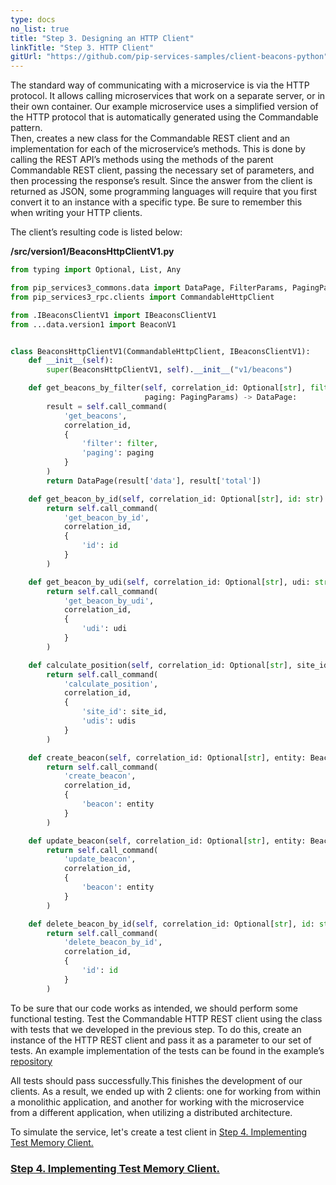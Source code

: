 ```yaml
---
type: docs
no_list: true
title: "Step 3. Designing an HTTP Client"
linkTitle: "Step 3. HTTP Client" 
gitUrl: "https://github.com/pip-services-samples/client-beacons-python"
---
```


The standard way of communicating with a microservice is via the HTTP protocol. It allows calling microservices that work on a separate server, or in their own container. Our example microservice uses a simplified version of the HTTP protocol that is automatically generated using the Commandable pattern.    
Then, creates a new class for the Commandable REST client and an implementation for each of the microservice’s methods. This is done by calling the REST API’s methods using the methods of the parent Commandable REST client, passing the necessary set of parameters, and then processing the response’s result. Since the answer from the client is returned as JSON, some programming languages will require that you first convert it to an instance with a specific type. Be sure to remember this when writing your HTTP clients.

The client’s resulting code is listed below:

**/src/version1/BeaconsHttpClientV1.py**

```python
from typing import Optional, List, Any

from pip_services3_commons.data import DataPage, FilterParams, PagingParams
from pip_services3_rpc.clients import CommandableHttpClient

from .IBeaconsClientV1 import IBeaconsClientV1
from ...data.version1 import BeaconV1


class BeaconsHttpClientV1(CommandableHttpClient, IBeaconsClientV1):
    def __init__(self):
        super(BeaconsHttpClientV1, self).__init__("v1/beacons")

    def get_beacons_by_filter(self, correlation_id: Optional[str], filter: FilterParams,
                              paging: PagingParams) -> DataPage:
        result = self.call_command(
            'get_beacons',
            correlation_id,
            {
                'filter': filter,
                'paging': paging
            }
        )
        return DataPage(result['data'], result['total'])

    def get_beacon_by_id(self, correlation_id: Optional[str], id: str) -> dict:
        return self.call_command(
            'get_beacon_by_id',
            correlation_id,
            {
                'id': id
            }
        )

    def get_beacon_by_udi(self, correlation_id: Optional[str], udi: str) -> dict:
        return self.call_command(
            'get_beacon_by_udi',
            correlation_id,
            {
                'udi': udi
            }
        )

    def calculate_position(self, correlation_id: Optional[str], site_id: str, udis: List[str]) -> Any:
        return self.call_command(
            'calculate_position',
            correlation_id,
            {
                'site_id': site_id,
                'udis': udis
            }
        )

    def create_beacon(self, correlation_id: Optional[str], entity: BeaconV1) -> dict:
        return self.call_command(
            'create_beacon',
            correlation_id,
            {
                'beacon': entity
            }
        )

    def update_beacon(self, correlation_id: Optional[str], entity: BeaconV1) -> dict:
        return self.call_command(
            'update_beacon',
            correlation_id,
            {
                'beacon': entity
            }
        )

    def delete_beacon_by_id(self, correlation_id: Optional[str], id: str) -> dict:
        return self.call_command(
            'delete_beacon_by_id',
            correlation_id,
            {
                'id': id
            }
        )

```

To be sure that our code works as intended, we should perform some functional testing. Test the Commandable HTTP REST client using the class with tests that we developed in the previous step. To do this, create an instance of the HTTP REST client and pass it as a parameter to our set of tests.
An example implementation of the tests can be found in the example’s [repository](https://github.com/pip-services-samples/client-beacons-python/blob/master/test/version1/test_BeaconsHttpClient.py)

All tests should pass successfully.This finishes the development of our clients. As a result, we ended up with 2 clients: one for working from within a monolithic application, and another for working with the microservice from a different application, when utilizing a distributed architecture.

To simulate the service, let's create a test client in [Step 4. Implementing Test Memory Client.](../step4)


<span class="hide-title-link">

### [Step 4. Implementing Test Memory Client.](../step4)

</span>
